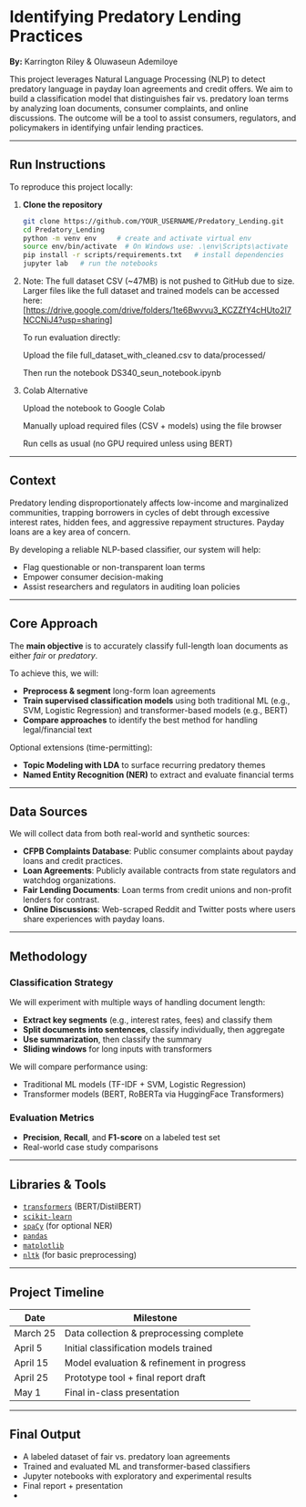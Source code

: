 # Identifying Predatory Lending Practices

**By:** Karrington Riley & Oluwaseun Ademiloye  

This project leverages Natural Language Processing (NLP) to detect predatory language in payday loan agreements and credit offers. We aim to build a classification model that distinguishes fair vs. predatory loan terms by analyzing loan documents, consumer complaints, and online discussions. The outcome will be a tool to assist consumers, regulators, and policymakers in identifying unfair lending practices.

---

## Run Instructions

To reproduce this project locally:

1. **Clone the repository**
   ```bash
   git clone https://github.com/YOUR_USERNAME/Predatory_Lending.git
   cd Predatory_Lending
   python -m venv env     # create and activate virtual env
   source env/bin/activate  # On Windows use: .\env\Scripts\activate
   pip install -r scripts/requirements.txt   # install dependencies
   jupyter lab   # run the notebooks
   ```
2. Note: The full dataset CSV (~47MB) is not pushed to GitHub due to size. Larger files like the full dataset and trained models can be accessed here: [https://drive.google.com/drive/folders/1te6Bwvvu3_KCZZfY4cHUto2I7NCCNiJ4?usp=sharing]
   
   To run evaluation directly:
   
   Upload the file full_dataset_with_cleaned.csv to data/processed/
   
   Then run the notebook DS340_seun_notebook.ipynb

4. Colab Alternative

   Upload the notebook to Google Colab

   Manually upload required files (CSV + models) using the file browser
   
   Run cells as usual (no GPU required unless using BERT)

---

## Context

Predatory lending disproportionately affects low-income and marginalized communities, trapping borrowers in cycles of debt through excessive interest rates, hidden fees, and aggressive repayment structures. Payday loans are a key area of concern.

By developing a reliable NLP-based classifier, our system will help:
- Flag questionable or non-transparent loan terms
- Empower consumer decision-making
- Assist researchers and regulators in auditing loan policies

---

## Core Approach

The **main objective** is to accurately classify full-length loan documents as either _fair_ or _predatory_.

To achieve this, we will:
- **Preprocess & segment** long-form loan agreements
- **Train supervised classification models** using both traditional ML (e.g., SVM, Logistic Regression) and transformer-based models (e.g., BERT)
- **Compare approaches** to identify the best method for handling legal/financial text

Optional extensions (time-permitting):
- **Topic Modeling with LDA** to surface recurring predatory themes
- **Named Entity Recognition (NER)** to extract and evaluate financial terms

---

## Data Sources

We will collect data from both real-world and synthetic sources:

- **CFPB Complaints Database**: Public consumer complaints about payday loans and credit practices.
- **Loan Agreements**: Publicly available contracts from state regulators and watchdog organizations.
- **Fair Lending Documents**: Loan terms from credit unions and non-profit lenders for contrast.
- **Online Discussions**: Web-scraped Reddit and Twitter posts where users share experiences with payday loans.

---

## Methodology

### Classification Strategy

We will experiment with multiple ways of handling document length:

- **Extract key segments** (e.g., interest rates, fees) and classify them
- **Split documents into sentences**, classify individually, then aggregate
- **Use summarization**, then classify the summary
- **Sliding windows** for long inputs with transformers

We will compare performance using:
- Traditional ML models (TF-IDF + SVM, Logistic Regression)
- Transformer models (BERT, RoBERTa via HuggingFace Transformers)

### Evaluation Metrics

- **Precision**, **Recall**, and **F1-score** on a labeled test set
- Real-world case study comparisons

---

## Libraries & Tools

- [`transformers`](https://huggingface.co/transformers) (BERT/DistilBERT)
- [`scikit-learn`](https://scikit-learn.org/)
- [`spaCy`](https://spacy.io/) (for optional NER)
- [`pandas`](https://pandas.pydata.org/)
- [`matplotlib`](https://matplotlib.org/)
- [`nltk`](https://www.nltk.org/) (for basic preprocessing)

---

## Project Timeline

| Date       | Milestone                                      |
|------------|------------------------------------------------|
| March 25   | Data collection & preprocessing complete     |
| April 5    | Initial classification models trained        |
| April 15   | Model evaluation & refinement in progress    |
| April 25   | Prototype tool + final report draft          |
| May 1      | Final in-class presentation                  |

---

## Final Output

- A labeled dataset of fair vs. predatory loan agreements
- Trained and evaluated ML and transformer-based classifiers
- Jupyter notebooks with exploratory and experimental results
- Final report + presentation
- 


